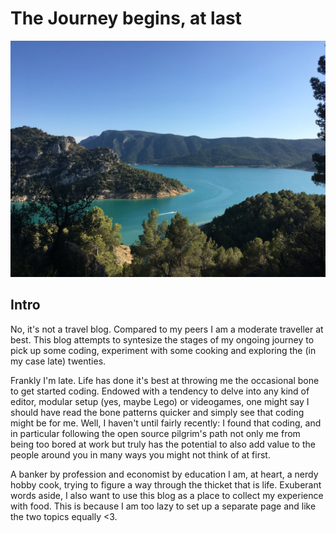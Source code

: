# The Journey begins, at last

![journey](images/aragonian_mountains.JPG)

## Intro

No, it's not a travel blog. Compared to my peers I am a moderate traveller at best. This blog attempts to syntesize the stages of my ongoing journey to pick up some coding, experiment with some cooking and exploring the (in my case late) twenties.

Frankly I'm late. Life has done it's best at throwing me the occasional bone to get started coding. Endowed with a tendency to delve into any kind of editor, modular setup (yes, maybe Lego) or videogames, one might say I should have read the bone patterns quicker and simply see that coding might be for me. Well, I haven't until fairly recently: I found that coding, and in particular following the open source pilgrim's path not only me from being too bored at work but truly has the potential to also add value to the people around you in many ways you might not think of at first.

A banker by profession and economist by education I am, at heart, a nerdy hobby cook, trying to figure a way through the thicket that is life. Exuberant words aside, I also want to use this blog as a place to collect my experience with food. This is because I am too lazy to set up a separate page and like the two topics equally <3.
